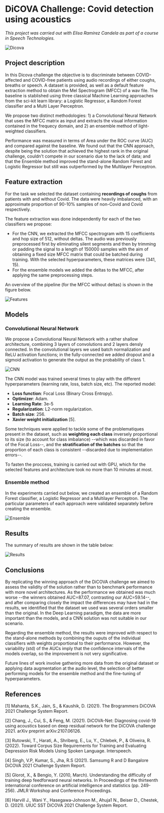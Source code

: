 # DiCOVA Challenge: Covid detection using acoustics

*This project was carried out with Elisa Ramírez Candela as part of a course in Speech Technologies.*

![Dicova](https://github.com/CesarCaramazana/SpeechTech_DiCOVA_Challenge/blob/main/Figures/DiCOVA.PNG)

## Project description

In this Dicova challenge the objective is to discriminate between COVID-affected and COVID-free patients using audio recordings of either coughs, breaths or speech. A dataset is provided, as well as a default feature extraction method to obtain the Mel Spectrogram (MFCC) of a wav file. The baseline is stablished using three classical Machine Learning approaches from the sci-kit learn library: a Logistic Regressor, a Random Forest classifier and a Multi Layer Perceptron. 

We propose two distinct methodologies: 1) a Convolutional Neural Network that uses the MFCC matrix as input and extracts the visual information contained in the frequecy domain, and 2) an ensemble method of light-weighted classifiers.

Performance was measured in terms of Area under the ROC curve (AUC) and compared against the baseline. We found out that the CNN approach, despite being the solution that achieved the highest rank in the original challenge, couldn't compete in our scenario due to the lack of data; and that the Ensemble method improved the stand-alone Random Forest and Logistic Regressor but still was outperformed by the Multilayer Perceptron. 



## Feature extraction
For the task we selected the dataset containing **recordings of coughs** from patients with and without Covid. The data were heavily imbalanced, with an approximate proportion of 90-10% samples of non-Covid and Covid respectively. 

The feature extraction was done independently for each of the two classifiers we propose:
  * For the CNN, we extracted the MFCC spectrogram with 15 coefficients and hop size of 512, without deltas. The audio was previously preprocessed first by eliminating silent segments and then by trimming or padding the signal to a length of 150000 samples with the aim of obtaining a fixed size MFCC matrix that could be batched during training. With the selected hyperparameters, these matrices were (341, 15). 
  * For the ensemble models we added the deltas to the MFCC, after applying the same preprocessing steps. 

An overview of the pipeline (for the MFCC without deltas) is shown in the figure below.

![Features](https://github.com/CesarCaramazana/SpeechTech_DiCOVA_Challenge/blob/main/Figures/feature_extraction.PNG)


## Models

### Convolutional Neural Network

We propose a Convolutional Neural Network with a rather shallow architecture, combining 3 layers of convolutions and 2 layers densly connected. In the convolutional layers we used batch normalization and ReLU activation functions; in the fully-connected we added dropout and a sigmoid activation to generate the output as the probability of class 1. 

![CNN](https://github.com/CesarCaramazana/SpeechTech_DiCOVA_Challenge/blob/main/Figures/CNN%20architecture.PNG)

The CNN model was trained several times to play with the different hyperparameters (learning rate, loss, batch size, etc). The reported model:

- **Loss function**: Focal Loss (Binary Cross Entropy).
- **Optimizer**: Adam.
- **Learning Rate**: 3e-5
- **Regularization**: L2-norm regularization.
- **Batch size**: 256.
- **Xavier weight initialization** [5].

Some techniques were applied to tackle some of the problematiques present in the dataset, such as **weighting each class** inversely proportional to its size (to account for class imbalance) --which was discarded in favor of the Focal Loss--, and the **stratification of the batches** so that the proportion of each class is consistent --discarded due to implementation errors--.

To fasten the proccess, training is carried out with GPU, which for the selected features and architecture took no more than 10 minutes at most.


### Ensemble method

In the experiments carried out below, we created an ensemble of a Random Forest classifier, a Logistic Regressor and a Multilayer Perceptron. The particular parameters of each approach were validated separately before creating the ensemble.

![Ensemble](https://github.com/CesarCaramazana/SpeechTech_DiCOVA_Challenge/blob/main/Figures/ensemble_method.PNG)


## Results

The summary of results are shown in the table below:

![Results](https://github.com/CesarCaramazana/SpeechTech_DiCOVA_Challenge/blob/main/Figures/results.PNG)


## Conclusions

By replicating the winning approach of the DiCOVA challenge we aimed to assess the validity of the solution rather than to benchmark performance with more novel architectures. As the performance we obtained was much worse --the winners obtained AUC=87.07, contrasting our AUC=59.14--, and after comparing closely the impact the differences may have had in the results, we identified that the dataset we used was several orders smaller than the original. In the Deep Learning paradigm, the data are more important than the models, and a CNN solution was not suitable in our scenario. 


Regarding the ensemble method, the results were improved with respect to the stand-alone methods by combining the ouputs of the individual classifiers with weights proportional to their performance. However, the variability (std) of the AUCs imply that the confidence intervals of the models overlap, so the improvement is not very significative.


Future lines of work involve gathering more data from the original dataset or applying data augmentation at the audio level, the selection of better performing models for the ensemble method and the fine-tuning of hyperparameters. 


## References

[1] Mahanta, S.K., Jain, S., & Kaushik, D. (2021). The Brogrammers DiCOVA 2021 Challenge System Report.

[2] Chang, J., Cui, S., & Feng, M. (2021). DiCOVA-Net: Diagnosing covid-19 using acoustics based on deep residual network for the DiCOVA challenge 2021. arXiv preprint arXiv:2107.06126.

[3] Rutowski, T., Harati, A., Shriberg, E., Lu, Y., Chlebek, P., & Oliveira, R. (2022). Toward Corpus Size Requirements for Training and Evaluating Depression Risk Models Using Spoken Language. Interspeech.

[4] Singh, V.P, Kumar, S., Jha, R.S (2021). Samsumg R and D Bangalore DiCOVA 2021 Challenge System Report.

[5] Glorot, X., & Bengio, Y. (2010, March). Understanding the difficulty of training deep feedforward neural networks. In Proceedings of the thirteenth international conference on artificial intelligence and statistics (pp. 249-256). JMLR Workshop and Conference Proceedings.

[6] Harvill J., Wani Y., Hasegawa-Johnson M., Ahuja1 N., Beiser D., Chestek, D. (2021). UIUC SST DiCOVA 2021 Challenge System Report.
